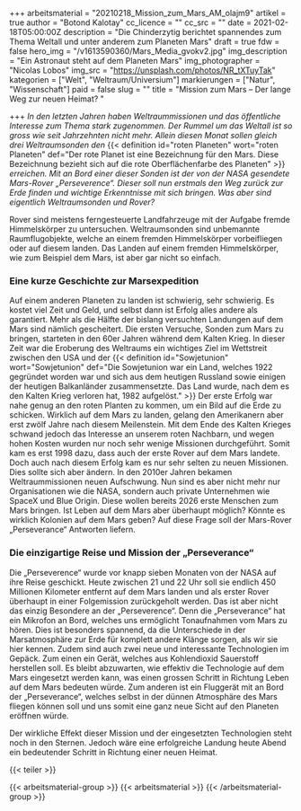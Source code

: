 +++
arbeitsmaterial = "20210218_Mission_zum_Mars_AM_olajm9"
artikel = true
author = "Botond Kalotay"
cc_licence = ""
cc_src = ""
date = 2021-02-18T05:00:00Z
description = "Die Chinderzytig berichtet spannendes zum Thema Weltall und unter anderem zum Planeten Mars"
draft = true
fdw = false
hero_img = "/v1613590360/Mars_Media_gvokv2.jpg"
img_description = "Ein Astronaut steht auf dem Planeten Mars"
img_photographer = "Nicolas Lobos"
img_src = "https://unsplash.com/photos/NR_tXTuyTak"
kategorien = ["Welt", "Weltraum/Universium"]
markierungen = ["Natur", "Wissenschaft"]
paid = false
slug = ""
title = "Mission zum Mars – Der lange Weg zur neuen Heimat? "

+++
_In den letzten Jahren haben Weltraummissionen und das öffentliche Interesse zum Thema stark zugenommen. Der Rummel um das Weltall ist so gross wie seit Jahrzehnten nicht mehr. Allein diesen Monat sollen gleich drei Weltraumsonden den_ {{< definition id="roten Planeten" wort="roten Planeten" def="Der rote Planet ist eine Bezeichnung für den Mars. Diese Bezeichnung bezieht sich auf die rote Oberflächenfarbe des Planeten" >}} _erreichen. Mit an Bord einer dieser Sonden ist der von der NASA gesendete Mars-Rover „Perseverence“. Dieser soll nun erstmals den Weg zurück zur Erde finden und wichtige Erkenntnisse mit sich bringen. Was aber sind eigentlich Weltraumsonden und Rover?_

Rover sind meistens ferngesteuerte Landfahrzeuge mit der Aufgabe fremde Himmelskörper zu untersuchen. Weltraumsonden sind unbemannte Raumflugobjekte, welche an einem fremden Himmelskörper vorbeifliegen oder auf diesem landen. Das Landen auf einem fremden Himmelskörper, wie zum Beispiel dem Mars, ist aber gar nicht so einfach.

### Eine kurze Geschichte zur Marsexpedition

Auf einem anderen Planeten zu landen ist schwierig, sehr schwierig. Es kostet viel Zeit und Geld, und selbst dann ist Erfolg alles andere als garantiert. Mehr als die Hälfte der bislang versuchten Landungen auf dem Mars sind nämlich gescheitert. Die ersten Versuche, Sonden zum Mars zu bringen, starteten in den 60er Jahren während dem Kalten Krieg. In dieser Zeit war die Eroberung des Weltraums ein wichtiges Ziel im Wettstreit zwischen den USA und der {{< definition id="Sowjetunion" wort="Sowjetunion" def="Die Sowjetunion war ein Land, welches 1922 gegründet worden war und sich aus dem heutigen Russland sowie einigen der heutigen Balkanländer zusammensetzte. Das Land wurde, nach dem es den Kalten Krieg verloren hat, 1982 aufgelöst." >}} Der erste Erfolg war nahe genug an den roten Planten zu kommen, um ein Bild auf die Erde zu schicken. Wirklich auf dem Mars zu landen, gelang den Amerikanern aber erst zwölf Jahre nach diesem Meilenstein. Mit dem Ende des Kalten Krieges schwand jedoch das Interesse an unserem roten Nachbarn, und wegen hohen Kosten wurden nur noch sehr wenige Missionen durchgeführt. Somit kam es erst 1998 dazu, dass auch der erste Rover auf dem Mars landete. Doch auch nach diesem Erfolg kam es nur sehr selten zu neuen Missionen. Dies sollte sich aber ändern. In den 2010er Jahren bekamen Weltraummissionen neuen Aufschwung. Nun sind es aber nicht mehr nur Organisationen wie die NASA, sondern auch private Unternehmen wie SpaceX und Blue Origin. Diese wollen bereits 2026 erste Menschen zum Mars bringen. Ist Leben auf dem Mars aber überhaupt möglich? Könnte es wirklich Kolonien auf dem Mars geben? Auf diese Frage soll der Mars-Rover „Perseverance“ Antworten liefern.

### Die einzigartige Reise und Mission der „Perseverance“

Die „Perseverence“ wurde vor knapp sieben Monaten von der NASA auf ihre Reise geschickt. Heute zwischen 21 und 22 Uhr soll sie endlich 450 Millionen Kilometer entfernt auf dem Mars landen und als erster Rover überhaupt in einer Folgemission zurückgeholt werden. Das ist aber nicht das einzig Besondere an der „Perseverence“. Denn die „Perseverance“ hat ein Mikrofon an Bord, welches uns ermöglicht Tonaufnahmen vom Mars zu hören. Dies ist besonders spannend, da die Unterschiede in der Marsatmosphäre zur Erde für komplett andere Klänge sorgen, als wir sie hier kennen. Zudem sind auch zwei neue und interessante Technologien im Gepäck. Zum einen ein Gerät, welches aus Kohlendioxid Sauerstoff herstellen soll. Es bleibt abzuwarten, wie effektiv die Technologie auf dem Mars eingesetzt werden kann, was einen grossen Schritt in Richtung Leben auf dem Mars bedeuten würde. Zum anderen ist ein Fluggerät mit an Bord der „Perseverance“, welches selbst in der dünnen Atmosphäre des Mars fliegen können soll und uns somit eine ganz neue Sicht auf den Planeten eröffnen würde.

Der wirkliche Effekt dieser Mission und der eingesetzten Technologien steht noch in den Sternen. Jedoch wäre eine erfolgreiche Landung heute Abend ein bedeutender Schritt in Richtung einer neuen Heimat.

{{< teiler >}}

{{< arbeitsmaterial-group >}}
{{< arbeitsmaterial >}}
{{< /arbeitsmaterial-group >}}